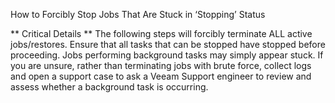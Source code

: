 How to Forcibly Stop Jobs That Are Stuck in ‘Stopping’ Status


** Critical Details **
  The following steps will forcibly terminate ALL active jobs/restores.
  Ensure that all tasks that can be stopped have stopped before proceeding.
  Jobs performing background tasks may simply appear stuck.
  If you are unsure, rather than terminating jobs with brute force, collect logs and open a support case to ask a Veeam Support engineer to review and assess whether a background task is occurring.

```
```

```
```

```
```

